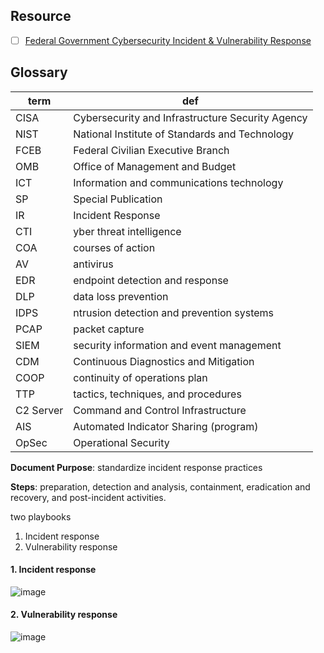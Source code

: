 ## Resource
- [ ] [Federal Government Cybersecurity Incident & Vulnerability Response](https://www.cisa.gov/sites/default/files/2024-03/Federal_Government_Cybersecurity_Incident_and_Vulnerability_Response_Playbooks_508C.pdf)

## Glossary
|term|def|
|-|---|
| CISA |Cybersecurity and Infrastructure Security Agency|
| NIST | National Institute of Standards and Technology|
| FCEB |  Federal Civilian Executive Branch|
|OMB|Office of Management and Budget |
|ICT|Information and communications technology |
| SP | Special Publication|
| IR | Incident Response |
| CTI | yber threat intelligence |
| COA | courses of action |
| AV | antivirus |
| EDR |endpoint detection and response|
| DLP | data loss prevention|
| IDPS | ntrusion detection and prevention systems|
| PCAP | packet capture|
| SIEM | security information and event management |
| CDM | Continuous Diagnostics and Mitigation|
| COOP| continuity of operations plan|
| TTP| tactics, techniques, and procedures|
| C2 Server | Command and Control Infrastructure|
| AIS| Automated Indicator Sharing (program) |
|OpSec |Operational Security |



__Document Purpose__: standardize incident response practices

__Steps__: preparation, detection and analysis, containment, eradication and recovery, and post-incident activities.

two playbooks
1. Incident response
2. Vulnerability response

#### 1. Incident response
![image](https://github.com/user-attachments/assets/379dfe5d-c951-4619-9ea5-abb396618bec)

#### 2. Vulnerability response
![image](https://github.com/user-attachments/assets/c54d42f4-a71f-41eb-b724-eeaff317c258)
